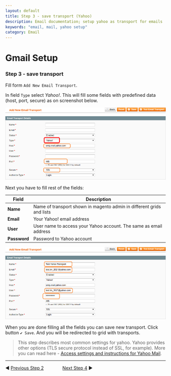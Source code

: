 ```yaml
---
layout: default
title: Step 3 - save transport (Yahoo)
description: Email documentation; setup yahoo as transport for emails
keywords: "email, mail, yahoo setup"
category: Email
---
```


# Gmail Setup

### Step 3 - save transport

Fill form `Add New Email Transport`.

In field `Type` select _Yahoo!_. This will fill some fields with predefined
data (host, port, secure) as on screenshot below.

![Step 03.1](/images/m1/extensions/email/use-cases/yahoo/step-03-1.png)

Next you have to fill rest of the fields:

| Field        | Description                                                  |
|--------------|--------------------------------------------------------------|
| **Name**     | Name of transport shown in magento admin in different grids and lists |
| **Email**    | Your Yahoo! email address                                    |
| **User**     | User name to access your Yahoo account. The same as email address |
| **Password** | Password to Yahoo account                                    |

![Step 03.2](/images/m1/extensions/email/use-cases/yahoo/step-03-2.png)

When you are done filling all the fields you can save new transport. Click
button `✔ Save`. And you will be redirected to grid with transports.

> This step describes most common settings for yahoo. Yahoo provides other
> options (TLS secure protocol instead of SSL, for example). More you can read
> here - [Access settings and instructions for Yahoo Mail](https://help.yahoo.com/kb/SLN4724.html).

-------------------------------------------------------------------------------

◀ [Previous Step 2](../step-02/)
&nbsp;&nbsp;&nbsp;&nbsp;&nbsp;&nbsp;&nbsp;&nbsp;&nbsp;&nbsp;&nbsp;&nbsp;&nbsp;
[Next Step 4](../step-04/) ▶

